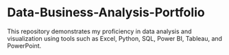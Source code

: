 # Data-Business-Analysis-Portfolio
This repository demonstrates my proficiency in data analysis and visualization using tools such as Excel, Python, SQL, Power BI, Tableau, and PowerPoint.
